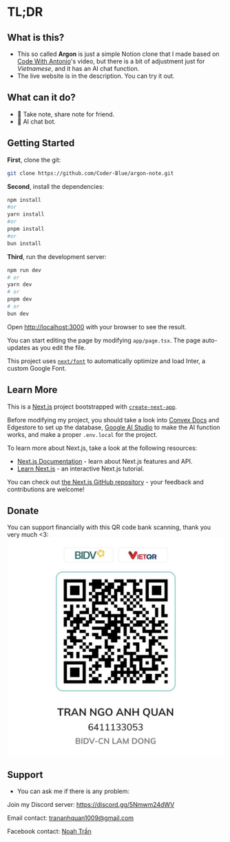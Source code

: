 # TL;DR

## What is this?

- This so called **Argon** is just a simple Notion clone that I made based on [Code With Antonio](https://www.youtube.com/@codewithantonio)'s video, but there is a bit of adjustment just for *Vietnamese*, and it has an AI chat function.
- The live website is in the description. You can try it out.

## What can it do?

- 📓 Take note, share note for friend.
- 🤖 AI chat bot.

## Getting Started

**First**, clone the git:

```bash
git clone https://github.com/Coder-Blue/argon-note.git
```

**Second**, install the dependencies:

```bash
npm install
#or
yarn install
#or
pnpm install
#or 
bun install
```

**Third**, run the development server:

```bash
npm run dev
# or
yarn dev
# or
pnpm dev
# or
bun dev
```

Open [http://localhost:3000](http://localhost:3000) with your browser to see the result.

You can start editing the page by modifying `app/page.tsx`. The page auto-updates as you edit the file.

This project uses [`next/font`](https://nextjs.org/docs/basic-features/font-optimization) to automatically optimize and load Inter, a custom Google Font.

## Learn More
This is a [Next.js](https://nextjs.org/) project bootstrapped with [`create-next-app`](https://github.com/vercel/next.js/tree/canary/packages/create-next-app).

Before modifying my project, you should take a look into [Convex Docs](https://docs.convex.dev/home) and Edgestore to set up the database, [Google AI Studio](https://aistudio.google.com/) to make the AI function works, and make a proper `.env.local` for the project.

To learn more about Next.js, take a look at the following resources:

- [Next.js Documentation](https://nextjs.org/docs) - learn about Next.js features and API.
- [Learn Next.js](https://nextjs.org/learn) - an interactive Next.js tutorial.

You can check out [the Next.js GitHub repository](https://github.com/vercel/next.js/) - your feedback and contributions are welcome!

## Donate
You can support financially with this QR code bank scanning, thank you very much <3:
![BIDV](https://github.com/Coder-Blue/argon-note/blob/main/donation/IMG_4049.jpg?raw=true) 

## Support
- You can ask me if there is any problem:

Join my Discord server: https://discord.gg/5Nmwm24dWV

Email contact: trananhquan1009@gmail.com

Facebook contact: [Noah Trần](https://www.facebook.com/noah.tran1109)
